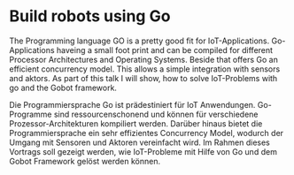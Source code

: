 # Build robots using Go

The Programming language GO is a pretty good fit for IoT-Applications. Go-Applications haveing a small foot print and can be compiled for different Processor Architectures and Operating Systems. Beside that offers Go an efficient concurrency model. This allows a simple integration with sensors and aktors. 
As part of this talk I will show, how to solve IoT-Problems with go and the Gobot framework.

Die Programmiersprache Go ist prädestiniert für IoT Anwendungen. Go-Programme sind ressourcenschonend und können für verschiedene Prozessor-Architekturen kompiliert werden. Darüber hinaus bietet die Programmiersprache ein sehr effizientes Concurrency Model, wodurch der Umgang mit Sensoren und Aktoren vereinfacht wird.
Im Rahmen dieses Vortrags soll gezeigt werden, wie IoT-Probleme mit Hilfe von Go und dem Gobot Framework gelöst werden können.
